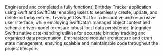 Engineered and completed a fully functional Birthday Tracker application using Swift and SwiftData, enabling users to seamlessly create, update, and delete birthday entries. Leveraged SwiftUI for a declarative and responsive user interface, while employing SwiftData’s managed object context and schema-driven model to ensure robust local data persistence. Integrated Swift’s native date-handling utilities for accurate birthday tracking and organized data presentation. Emphasized modular architecture and clean state management, ensuring scalable and maintainable code throughout the project lifecycle.

